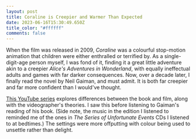 ```yaml
---
layout: post
title: Coraline is Creepier and Warmer Than Expected
date: 2023-06-16T15:30:49.650Z
title_color: "#ffffff"
comments: false
---
```

When the film was released in 2009, *Coraline* was a colourful stop-motion animation that children were either enthralled or terrified by. As a single-digit-age person myself, I was fond of it, finding it a great little adventure akin to a creepier *Alice's Adventures in Wonderland*, with equally ineffectual adults and games with far darker consequences. Now, over a decade later, I finally read the novel by Neil Gaiman, and must admit. It is both far creepier and far more confident than I would've thought.

[T﻿his YouTube series](https://www.youtube.com/watch?v=y2d1XYcMTDY&list=PLZqMA-B7h5X9Rwnfgvjkr-PZGE1YPdaGD&pp=iAQB) explores differences between the book and film, along with the videographer's theories. I saw this before listening to Gaiman's reading of his book. (Side note, the music in the edition I listened to reminded me of the ones in *The Series of Unfortunate Events* CDs I listened to at bedtimes.) The settings were more offputting with colour being used to unsettle rather than delight.